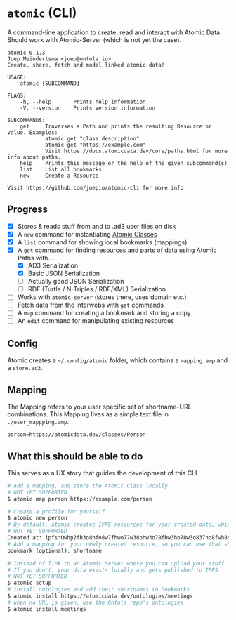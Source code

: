 # `atomic` (CLI)

A command-line application to create, read and interact with Atomic Data.
Should work with Atomic-Server (which is not yet the case).

```
atomic 0.1.3
Joep Meindertsma <joep@ontola.io>
Create, share, fetch and model linked atomic data!

USAGE:
    atomic [SUBCOMMAND]

FLAGS:
    -h, --help       Prints help information
    -V, --version    Prints version information

SUBCOMMANDS:
    get     Traverses a Path and prints the resulting Resource or Value. Examples:
            atomic get "class description"
            atomic get "https://example.com"
            Visit https://docs.atomicdata.dev/core/paths.html for more info about paths.
    help    Prints this message or the help of the given subcommand(s)
    list    List all bookmarks
    new     Create a Resource

Visit https://github.com/joepio/atomic-cli for more info
```

## Progress

- [x] Stores & reads stuff from and to .ad3 user files on disk
- [x] A `new` command for instantiating [Atomic Classes](https://docs.atomicdata.dev/schema/classes.html)
- [x] A `list` command for showing local bookmarks (mappings)
- [x] A `get` command for finding resources and parts of data using Atomic Paths with...
  - [x] AD3 Serialization
  - [x] Basic JSON Serialization
  - [ ] Actually good JSON Serialization
  - [ ] RDF (Turtle / N-Triples / RDF/XML) Serialization
- [ ] Works with `atomic-server` (stores there, uses domain etc.)
- [ ] Fetch data from the interwebs with `get` commands
- [ ] A `map` command for creating a bookmark and storing a copy
- [ ] An `edit` command for manipulating existing resources

## Config

Atomic creates a `~/.config/atomic` folder, which contains a `mapping.amp` and a `store.ad3`.

## Mapping

The Mapping refers to your user specific set of shortname-URL combinations.
This Mapping lives as a simple text file in `./user_mappping.amp`.

```
person=https://atomicdata.dev/classes/Person
```

## What this should be able to do

This serves as a UX story that guides the development of this CLI.

```sh
# Add a mapping, and store the Atomic Class locally
# NOT YET SUPPORTED
$ atomic map person https://example.com/person

# Create a profile for yourself
$ atomic new person
# By default, atomic creates IFPS resources for your created data, which are publicly stored
# NOT YET SUPPORTED
Created at: ipfs:Qwhp2fh3o8hfo8w7fhwo77w38ohw3o78fhw3ho78w3o837ho8fwh8o7fh37ho
# Add a mapping for your newly created resource, so you can use that shortname instead of the long IPFS url.
bookmark (optional): shortname

# Instead of link to an Atomic Server where you can upload your stuff
# If you don't, your data exists locally and gets published to IPFS
# NOT YET SUPPORTED
$ atomic setup
# install ontologies and add their shortnames to bookmarks
$ atomic install https://atomicdata.dev/ontologies/meetings
# when no URL is given, use the Ontola repo's ontologies
$ atomic install meetings
```
